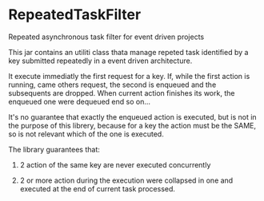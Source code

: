 RepeatedTaskFilter
==================

Repeated asynchronous task filter for event driven projects

This jar contains an utiliti class thata manage repeted task identified
by a key submitted repeatedly in a event driven architecture.

It execute immediatly the first request for a key.
If, while the first action is running, came others request, the second is enqueued
and the subsequents are dropped. When current action finishes its work, the enqueued one were dequeued
end so on...

It's no guarantee that exactly the enqueued action is executed, but is not in the purpose
of this librery, because for a key the action must be the SAME, so is not relevant which
of the one is executed.

The library guarantees that:

1) 2 action of the same key are never executed concurrently

2) 2 or more action during the execution were collapsed in one and executed
at the end of current task processed.
